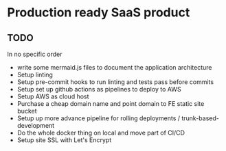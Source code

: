 # Production ready SaaS product

## TODO
In no specific order
* write some mermaid.js files to document the application architecture
* Setup linting 
* Setup pre-commit hooks to run linting and tests pass before commits
* Setup set up github actions as pipelines to deploy to AWS
* Setup AWS as cloud host
* Purchase a cheap domain name and point domain to FE static site bucket
* Setup up more advance pipeline for rolling deployments / trunk-based-development 
* Do the whole docker thing on local and move part of CI/CD
* Setup site SSL with Let's Encrypt